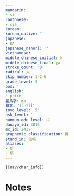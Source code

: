 ```yaml
---
mandarin:
- sì
cantonese:
- ci5
korean:
korean_native: ''
japanese:
- KA
japanese_nanori: ''
vietnamese:
middle_chinese_initial: k
middle_chinese_final: ɣa
stroke_count: '8'
radical: 人
skip_number: 1-2-6
grade_level: 3
pos: ''
english:
- price
羅馬字: ga
韓文: '[[가]]'
joyo_level: '5'
hsk_level: ''
hanmun_edu_level: 中
danayo_id: 3016
mc_id: 2437
graphemic_classification: 賈
stand_in: 価格
aliases:
- 价
- 價
---
```

```meta-bind-embed
[[nav/char_info]]
```

# Notes
